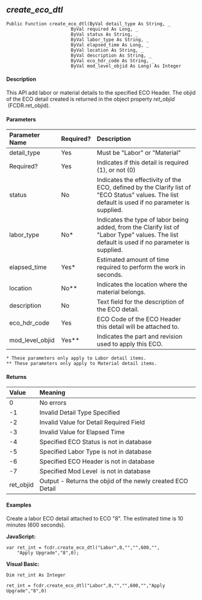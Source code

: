 _create_eco_dtl_
------------------

```
Public Function create_eco_dtl(ByVal detail_type As String, _
                        ByVal required As Long, _
                        ByVal status As String, _
                        ByVal labor_type As String, _
                        ByVal elapsed_time As Long, _
                        ByVal location As String, _
                        ByVal description As String, _
                        ByVal eco_hdr_code As String, _
                        ByVal mod_level_objid As Long) As Integer
```

#### Description

This API add labor or material details to the specified ECO Header. The objid of the ECO detail created is returned in the object property _ret_objid_  (FCDR.ret_objid).

#### Parameters

| Parameter Name | Required? | Description |
|:--- |:--- |:--- |
| detail_type | Yes | Must be "Labor" or "Material" |
| Required? | Yes | Indicates if this detail is required (1), or not (0) |
| status | No | Indicates the effectivity of the ECO, defined by the Clarify list of "ECO Status" values. The list default is used if no parameter is supplied. |
| labor_type | No* | Indicates the type of labor being added, from the Clarify list of "Labor Type" values. The list default is used if no parameter is supplied. |
| elapsed_time | Yes* | Estimated amount of time required to perform the work in seconds. |
| location | No** | Indicates the location where the material belongs. |
| description | No | Text field for the description of the ECO detail. |
| eco_hdr_code | Yes | ECO Code of the ECO Header this detail will be attached to. |
| mod_level_objid | Yes** | Indicates the part and revision used to apply this ECO. |

```
* These parameters only apply to Labor detail items.
** These parameters only apply to Material detail items.
```

#### Returns

| Value | Meaning |
|:--- |:--- |
| 0 | No errors |
| -1 | Invalid Detail Type Specified |
| -2 | Invalid Value for Detail Required Field |
| -3 | Invalid Value for Elapsed Time |
| -4 | Specified ECO Status is not in database |
| -5 | Specified Labor Type is not in database |
| -6 | Specified ECO Header is not in database |
| -7 | Specified Mod Level  is not in database |
| ret_objid | Output - Returns the objid of the newly created ECO Detail |

#### Examples

Create a labor ECO detail attached to ECO "8". The estimated time is 10 minutes (600 seconds).

**JavaScript:**
```
var ret_int = fcdr.create_eco_dtl("Labor",0,"","",600,"",
	"Apply Upgrade","8",0);
```

**Visual Basic:**
```
Dim ret_int As Integer

ret_int = fcdr.create_eco_dtl("Labor",0,"","",600,"","Apply Upgrade","8",0)
```